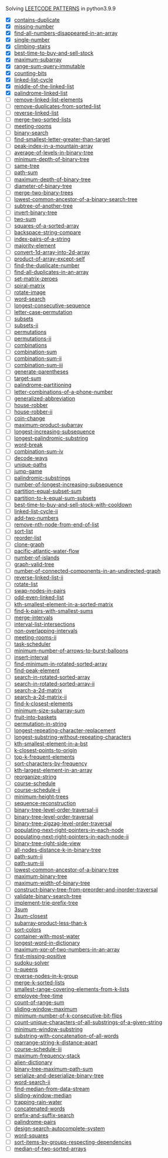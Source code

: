 Solving [LEETCODE PATTERNS](https://seanprashad.com/leetcode-patterns/) in python3.9.9

- [x] [contains-duplicate](https://leetcode.com/problems/contains-duplicate/)
- [x] [missing-number](https://leetcode.com/problems/missing-number/)
- [x] [find-all-numbers-disappeared-in-an-array](https://leetcode.com/problems/find-all-numbers-disappeared-in-an-array/)
- [x] [single-number](https://leetcode.com/problems/single-number/)
- [x] [climbing-stairs](https://leetcode.com/problems/climbing-stairs/)
- [x] [best-time-to-buy-and-sell-stock](https://leetcode.com/problems/best-time-to-buy-and-sell-stock/)
- [x] [maximum-subarray](https://leetcode.com/problems/maximum-subarray/)
- [x] [range-sum-query-immutable](https://leetcode.com/problems/range-sum-query-immutable/)
- [x] [counting-bits](https://leetcode.com/problems/counting-bits/)
- [x] [linked-list-cycle](https://leetcode.com/problems/linked-list-cycle/)
- [x] [middle-of-the-linked-list](https://leetcode.com/problems/middle-of-the-linked-list/)
- [x] [palindrome-linked-list](https://leetcode.com/problems/palindrome-linked-list/)
- [ ] [remove-linked-list-elements](https://leetcode.com/problems/remove-linked-list-elements/)
- [ ] [remove-duplicates-from-sorted-list](https://leetcode.com/problems/remove-duplicates-from-sorted-list/)
- [ ] [reverse-linked-list](https://leetcode.com/problems/reverse-linked-list/)
- [ ] [merge-two-sorted-lists](https://leetcode.com/problems/merge-two-sorted-lists/)
- [ ] [meeting-rooms](https://leetcode.com/problems/meeting-rooms/)
- [ ] [binary-search](https://leetcode.com/problems/binary-search/)
- [ ] [find-smallest-letter-greater-than-target](https://leetcode.com/problems/find-smallest-letter-greater-than-target/)
- [ ] [peak-index-in-a-mountain-array](https://leetcode.com/problems/peak-index-in-a-mountain-array/)
- [ ] [average-of-levels-in-binary-tree](https://leetcode.com/problems/average-of-levels-in-binary-tree/)
- [ ] [minimum-depth-of-binary-tree](https://leetcode.com/problems/minimum-depth-of-binary-tree/)
- [ ] [same-tree](https://leetcode.com/problems/same-tree/)
- [ ] [path-sum](https://leetcode.com/problems/path-sum/)
- [ ] [maximum-depth-of-binary-tree](https://leetcode.com/problems/maximum-depth-of-binary-tree/)
- [ ] [diameter-of-binary-tree](https://leetcode.com/problems/diameter-of-binary-tree/)
- [ ] [merge-two-binary-trees](https://leetcode.com/problems/merge-two-binary-trees/)
- [ ] [lowest-common-ancestor-of-a-binary-search-tree](https://leetcode.com/problems/lowest-common-ancestor-of-a-binary-search-tree/)
- [ ] [subtree-of-another-tree](https://leetcode.com/problems/subtree-of-another-tree/)
- [ ] [invert-binary-tree](https://leetcode.com/problems/invert-binary-tree/)
- [ ] [two-sum](https://leetcode.com/problems/two-sum/)
- [ ] [squares-of-a-sorted-array](https://leetcode.com/problems/squares-of-a-sorted-array/)
- [ ] [backspace-string-compare](https://leetcode.com/problems/backspace-string-compare/)
- [ ] [index-pairs-of-a-string](https://leetcode.com/problems/index-pairs-of-a-string/)
- [ ] [majority-element](https://leetcode.com/problems/majority-element/)
- [ ] [convert-1d-array-into-2d-array](https://leetcode.com/problems/convert-1d-array-into-2d-array/)
- [ ] [product-of-array-except-self](https://leetcode.com/problems/product-of-array-except-self/)
- [ ] [find-the-duplicate-number](https://leetcode.com/problems/find-the-duplicate-number/)
- [ ] [find-all-duplicates-in-an-array](https://leetcode.com/problems/find-all-duplicates-in-an-array/)
- [ ] [set-matrix-zeroes](https://leetcode.com/problems/set-matrix-zeroes/)
- [ ] [spiral-matrix](https://leetcode.com/problems/spiral-matrix/)
- [ ] [rotate-image](https://leetcode.com/problems/rotate-image/)
- [ ] [word-search](https://leetcode.com/problems/word-search/)
- [ ] [longest-consecutive-sequence](https://leetcode.com/problems/longest-consecutive-sequence/)
- [ ] [letter-case-permutation](https://leetcode.com/problems/letter-case-permutation/)
- [ ] [subsets](https://leetcode.com/problems/subsets/)
- [ ] [subsets-ii](https://leetcode.com/problems/subsets-ii/)
- [ ] [permutations](https://leetcode.com/problems/permutations/)
- [ ] [permutations-ii](https://leetcode.com/problems/permutations-ii/)
- [ ] [combinations](https://leetcode.com/problems/combinations/)
- [ ] [combination-sum](https://leetcode.com/problems/combination-sum/)
- [ ] [combination-sum-ii](https://leetcode.com/problems/combination-sum-ii/)
- [ ] [combination-sum-iii](https://leetcode.com/problems/combination-sum-iii/)
- [ ] [generate-parentheses](https://leetcode.com/problems/generate-parentheses/)
- [ ] [target-sum](https://leetcode.com/problems/target-sum/)
- [ ] [palindrome-partitioning](https://leetcode.com/problems/palindrome-partitioning/)
- [ ] [letter-combinations-of-a-phone-number](https://leetcode.com/problems/letter-combinations-of-a-phone-number/)
- [ ] [generalized-abbreviation](https://leetcode.com/problems/generalized-abbreviation/)
- [ ] [house-robber](https://leetcode.com/problems/house-robber/)
- [ ] [house-robber-ii](https://leetcode.com/problems/house-robber-ii/)
- [ ] [coin-change](https://leetcode.com/problems/coin-change/)
- [ ] [maximum-product-subarray](https://leetcode.com/problems/maximum-product-subarray/)
- [ ] [longest-increasing-subsequence](https://leetcode.com/problems/longest-increasing-subsequence/)
- [ ] [longest-palindromic-substring](https://leetcode.com/problems/longest-palindromic-substring/)
- [ ] [word-break](https://leetcode.com/problems/word-break/)
- [ ] [combination-sum-iv](https://leetcode.com/problems/combination-sum-iv/)
- [ ] [decode-ways](https://leetcode.com/problems/decode-ways/)
- [ ] [unique-paths](https://leetcode.com/problems/unique-paths/)
- [ ] [jump-game](https://leetcode.com/problems/jump-game/)
- [ ] [palindromic-substrings](https://leetcode.com/problems/palindromic-substrings/)
- [ ] [number-of-longest-increasing-subsequence](https://leetcode.com/problems/number-of-longest-increasing-subsequence/)
- [ ] [partition-equal-subset-sum](https://leetcode.com/problems/partition-equal-subset-sum/)
- [ ] [partition-to-k-equal-sum-subsets](https://leetcode.com/problems/partition-to-k-equal-sum-subsets/)
- [ ] [best-time-to-buy-and-sell-stock-with-cooldown](https://leetcode.com/problems/best-time-to-buy-and-sell-stock-with-cooldown/)
- [ ] [linked-list-cycle-ii](https://leetcode.com/problems/linked-list-cycle-ii/)
- [ ] [add-two-numbers](https://leetcode.com/problems/add-two-numbers/)
- [ ] [remove-nth-node-from-end-of-list](https://leetcode.com/problems/remove-nth-node-from-end-of-list/)
- [ ] [sort-list](https://leetcode.com/problems/sort-list/)
- [ ] [reorder-list](https://leetcode.com/problems/reorder-list/)
- [ ] [clone-graph](https://leetcode.com/problems/clone-graph/)
- [ ] [pacific-atlantic-water-flow](https://leetcode.com/problems/pacific-atlantic-water-flow/)
- [ ] [number-of-islands](https://leetcode.com/problems/number-of-islands/)
- [ ] [graph-valid-tree](https://leetcode.com/problems/graph-valid-tree/)
- [ ] [number-of-connected-components-in-an-undirected-graph](https://leetcode.com/problems/number-of-connected-components-in-an-undirected-graph/)
- [ ] [reverse-linked-list-ii](https://leetcode.com/problems/reverse-linked-list-ii/)
- [ ] [rotate-list](https://leetcode.com/problems/rotate-list/)
- [ ] [swap-nodes-in-pairs](https://leetcode.com/problems/swap-nodes-in-pairs/)
- [ ] [odd-even-linked-list](https://leetcode.com/problems/odd-even-linked-list/)
- [ ] [kth-smallest-element-in-a-sorted-matrix](https://leetcode.com/problems/kth-smallest-element-in-a-sorted-matrix/)
- [ ] [find-k-pairs-with-smallest-sums](https://leetcode.com/problems/find-k-pairs-with-smallest-sums/)
- [ ] [merge-intervals](https://leetcode.com/problems/merge-intervals/)
- [ ] [interval-list-intersections](https://leetcode.com/problems/interval-list-intersections/)
- [ ] [non-overlapping-intervals](https://leetcode.com/problems/non-overlapping-intervals/)
- [ ] [meeting-rooms-ii](https://leetcode.com/problems/meeting-rooms-ii/)
- [ ] [task-scheduler](https://leetcode.com/problems/task-scheduler/)
- [ ] [minimum-number-of-arrows-to-burst-balloons](https://leetcode.com/problems/minimum-number-of-arrows-to-burst-balloons/)
- [ ] [insert-interval](https://leetcode.com/problems/insert-interval/)
- [ ] [find-minimum-in-rotated-sorted-array](https://leetcode.com/problems/find-minimum-in-rotated-sorted-array/)
- [ ] [find-peak-element](https://leetcode.com/problems/find-peak-element/)
- [ ] [search-in-rotated-sorted-array](https://leetcode.com/problems/search-in-rotated-sorted-array/)
- [ ] [search-in-rotated-sorted-array-ii](https://leetcode.com/problems/search-in-rotated-sorted-array-ii/)
- [ ] [search-a-2d-matrix](https://leetcode.com/problems/search-a-2d-matrix/)
- [ ] [search-a-2d-matrix-ii](https://leetcode.com/problems/search-a-2d-matrix-ii/)
- [ ] [find-k-closest-elements](https://leetcode.com/problems/find-k-closest-elements/)
- [ ] [minimum-size-subarray-sum](https://leetcode.com/problems/minimum-size-subarray-sum/)
- [ ] [fruit-into-baskets](https://leetcode.com/problems/fruit-into-baskets/)
- [ ] [permutation-in-string](https://leetcode.com/problems/permutation-in-string/)
- [ ] [longest-repeating-character-replacement](https://leetcode.com/problems/longest-repeating-character-replacement/)
- [ ] [longest-substring-without-repeating-characters](https://leetcode.com/problems/longest-substring-without-repeating-characters/)
- [ ] [kth-smallest-element-in-a-bst](https://leetcode.com/problems/kth-smallest-element-in-a-bst/)
- [ ] [k-closest-points-to-origin](https://leetcode.com/problems/k-closest-points-to-origin/)
- [ ] [top-k-frequent-elements](https://leetcode.com/problems/top-k-frequent-elements/)
- [ ] [sort-characters-by-frequency](https://leetcode.com/problems/sort-characters-by-frequency/)
- [ ] [kth-largest-element-in-an-array](https://leetcode.com/problems/kth-largest-element-in-an-array/)
- [ ] [reorganize-string](https://leetcode.com/problems/reorganize-string/)
- [ ] [course-schedule](https://leetcode.com/problems/course-schedule/)
- [ ] [course-schedule-ii](https://leetcode.com/problems/course-schedule-ii/)
- [ ] [minimum-height-trees](https://leetcode.com/problems/minimum-height-trees/)
- [ ] [sequence-reconstruction](https://leetcode.com/problems/sequence-reconstruction/)
- [ ] [binary-tree-level-order-traversal-ii](https://leetcode.com/problems/binary-tree-level-order-traversal-ii/)
- [ ] [binary-tree-level-order-traversal](https://leetcode.com/problems/binary-tree-level-order-traversal/)
- [ ] [binary-tree-zigzag-level-order-traversal](https://leetcode.com/problems/binary-tree-zigzag-level-order-traversal/)
- [ ] [populating-next-right-pointers-in-each-node](https://leetcode.com/problems/populating-next-right-pointers-in-each-node/)
- [ ] [populating-next-right-pointers-in-each-node-ii](https://leetcode.com/problems/populating-next-right-pointers-in-each-node-ii/)
- [ ] [binary-tree-right-side-view](https://leetcode.com/problems/binary-tree-right-side-view/)
- [ ] [all-nodes-distance-k-in-binary-tree](https://leetcode.com/problems/all-nodes-distance-k-in-binary-tree/)
- [ ] [path-sum-ii](https://leetcode.com/problems/path-sum-ii/)
- [ ] [path-sum-iii](https://leetcode.com/problems/path-sum-iii/)
- [ ] [lowest-common-ancestor-of-a-binary-tree](https://leetcode.com/problems/lowest-common-ancestor-of-a-binary-tree/)
- [ ] [maximum-binary-tree](https://leetcode.com/problems/maximum-binary-tree/)
- [ ] [maximum-width-of-binary-tree](https://leetcode.com/problems/maximum-width-of-binary-tree/)
- [ ] [construct-binary-tree-from-preorder-and-inorder-traversal](https://leetcode.com/problems/construct-binary-tree-from-preorder-and-inorder-traversal/)
- [ ] [validate-binary-search-tree](https://leetcode.com/problems/validate-binary-search-tree/)
- [ ] [implement-trie-prefix-tree](https://leetcode.com/problems/implement-trie-prefix-tree/)
- [ ] [3sum](https://leetcode.com/problems/3sum/)
- [ ] [3sum-closest](https://leetcode.com/problems/3sum-closest/)
- [ ] [subarray-product-less-than-k](https://leetcode.com/problems/subarray-product-less-than-k/)
- [ ] [sort-colors](https://leetcode.com/problems/sort-colors/)
- [ ] [container-with-most-water](https://leetcode.com/problems/container-with-most-water/)
- [ ] [longest-word-in-dictionary](https://leetcode.com/problems/longest-word-in-dictionary/)
- [ ] [maximum-xor-of-two-numbers-in-an-array](https://leetcode.com/problems/maximum-xor-of-two-numbers-in-an-array/)
- [ ] [first-missing-positive](https://leetcode.com/problems/first-missing-positive/)
- [ ] [sudoku-solver](https://leetcode.com/problems/sudoku-solver/)
- [ ] [n-queens](https://leetcode.com/problems/n-queens/)
- [ ] [reverse-nodes-in-k-group](https://leetcode.com/problems/reverse-nodes-in-k-group/)
- [ ] [merge-k-sorted-lists](https://leetcode.com/problems/merge-k-sorted-lists/)
- [ ] [smallest-range-covering-elements-from-k-lists](https://leetcode.com/problems/smallest-range-covering-elements-from-k-lists/)
- [ ] [employee-free-time](https://leetcode.com/problems/employee-free-time/)
- [ ] [count-of-range-sum](https://leetcode.com/problems/count-of-range-sum/)
- [ ] [sliding-window-maximum](https://leetcode.com/problems/sliding-window-maximum/)
- [ ] [minimum-number-of-k-consecutive-bit-flips](https://leetcode.com/problems/minimum-number-of-k-consecutive-bit-flips/)
- [ ] [count-unique-characters-of-all-substrings-of-a-given-string](https://leetcode.com/problems/)
- [ ] [minimum-window-substring](https://leetcode.com/problems/minimum-window-substring/)
- [ ] [substring-with-concatenation-of-all-words](https://leetcode.com/problems/substring-with-concatenation-of-all-words/)
- [ ] [rearrange-string-k-distance-apart](https://leetcode.com/problems/rearrange-string-k-distance-apart/)
- [ ] [course-schedule-iii](https://leetcode.com/problems/course-schedule-iii/)
- [ ] [maximum-frequency-stack](https://leetcode.com/problems/maximum-frequency-stack/)
- [ ] [alien-dictionary](https://leetcode.com/problems/alien-dictionary/)
- [ ] [binary-tree-maximum-path-sum](https://leetcode.com/problems/binary-tree-maximum-path-sum/)
- [ ] [serialize-and-deserialize-binary-tree](https://leetcode.com/problems/serialize-and-deserialize-binary-tree/)
- [ ] [word-search-ii](https://leetcode.com/problems/word-search-ii/)
- [ ] [find-median-from-data-stream](https://leetcode.com/problems/find-median-from-data-stream/)
- [ ] [sliding-window-median](https://leetcode.com/problems/sliding-window-median/)
- [ ] [trapping-rain-water](https://leetcode.com/problems/trapping-rain-water/)
- [ ] [concatenated-words](https://leetcode.com/problems/concatenated-words/)
- [ ] [prefix-and-suffix-search](https://leetcode.com/problems/prefix-and-suffix-search/)
- [ ] [palindrome-pairs](https://leetcode.com/problems/palindrome-pairs/)
- [ ] [design-search-autocomplete-system](https://leetcode.com/problems/design-search-autocomplete-system/)
- [ ] [word-squares](https://leetcode.com/problems/word-squares/)
- [ ] [sort-items-by-groups-respecting-dependencies](https://leetcode.com/problems/sort-items-by-groups-respecting-dependencies/)
- [ ] [median-of-two-sorted-arrays](https://leetcode.com/problems/median-of-two-sorted-arrays/)
